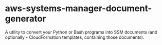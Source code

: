 # aws-systems-manager-document-generator
A utility to convert your Python or Bash programs into SSM documents (and optionally - CloudFormation templates, containing those documents).
